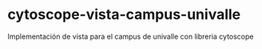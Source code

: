 # cytoscope-vista-campus-univalle
Implementación de vista para el campus de univalle con libreria cytoscope
